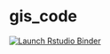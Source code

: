 # gis_code


  <!-- badges: start -->
  [![Launch Rstudio Binder](http://mybinder.org/badge_logo.svg)](https://mybinder.org/v2/gh/AnniHuo/gis_code/main?urlpath=rstudio)
  <!-- badges: end -->

